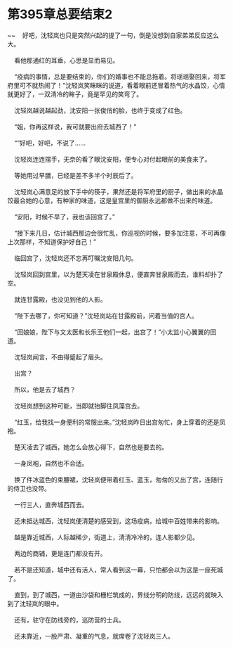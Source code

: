 # 第395章总要结束2
~~&nbsp;&nbsp;&nbsp;&nbsp;好吧，沈轻岚也只是突然兴起的提了一句，倒是没想到自家弟弟反应这么大。<br><br>&nbsp;&nbsp;&nbsp;&nbsp;看他那通红的耳垂，心思是显而易见。<br><br>&nbsp;&nbsp;&nbsp;&nbsp;“疫病的事情，总是要结束的，你们的婚事也不能总拖着。将瑶瑶娶回来，将军府里可不就热闹了！”沈轻岚笑眯眯的说道，看着眼前还冒着热气的水晶饺，心情就更好了，一双清冷的眸子，竟是罕见的笑弯了。<br><br>&nbsp;&nbsp;&nbsp;&nbsp;沈轻岚越说越起劲，沈安阳一张俊俏的脸，也终于变成了红色。<br><br>&nbsp;&nbsp;&nbsp;&nbsp;“姐，你再这样说，我可就要出府去城西了！”<br><br>&nbsp;&nbsp;&nbsp;&nbsp;“”好吧，好吧，不说了……<br><br>&nbsp;&nbsp;&nbsp;&nbsp;沈轻岚连连摆手，无奈的看了眼沈安阳，便专心对付起眼前的美食来了。<br><br>&nbsp;&nbsp;&nbsp;&nbsp;等她用过早膳，已经是差不多半个时辰后了。<br><br>&nbsp;&nbsp;&nbsp;&nbsp;沈轻岚心满意足的放下手中的筷子，果然还是将军府里的厨子，做出来的水晶饺最合她的心意，有种家的味道，这是皇宫里的御厨永远都做不出来的味道。<br><br>&nbsp;&nbsp;&nbsp;&nbsp;“安阳，时候不早了，我也该回宫了。”<br><br>&nbsp;&nbsp;&nbsp;&nbsp;“接下来几日，估计城西那边会很忙乱，你巡视的时候，要多加注意，不可再像上次那样，不知道保护好自己！”<br><br>&nbsp;&nbsp;&nbsp;&nbsp;临回宫了，沈轻岚还不忘再叮嘱沈安阳几句。<br><br>&nbsp;&nbsp;&nbsp;&nbsp;沈轻岚回到宫里，以为楚天凌在甘泉殿休息，便直奔甘泉殿而去，谁料却扑了空。<br><br>&nbsp;&nbsp;&nbsp;&nbsp;就连甘露殿，也没见到他的人影。<br><br>&nbsp;&nbsp;&nbsp;&nbsp;“陛下去哪了，你可知道？”沈轻岚站在甘露殿前，问着当值的宫人。<br><br>&nbsp;&nbsp;&nbsp;&nbsp;“回娘娘，陛下与文太医和长乐王他们一起，出宫了！”小太监小心翼翼的回道。<br><br>&nbsp;&nbsp;&nbsp;&nbsp;沈轻岚闻言，不由得蹙起了眉头。<br><br>&nbsp;&nbsp;&nbsp;&nbsp;出宫？<br><br>&nbsp;&nbsp;&nbsp;&nbsp;所以，他是去了城西？<br><br>&nbsp;&nbsp;&nbsp;&nbsp;沈轻岚想到这种可能，当即就抬脚往凤藻宫去。<br><br>&nbsp;&nbsp;&nbsp;&nbsp;“红玉，给我找一身便利的常服出来。”沈轻岚昨日出宫匆忙，身上穿着的还是凤袍。<br><br>&nbsp;&nbsp;&nbsp;&nbsp;楚天凌去了城西，她怎么会放心得下，自然也是要去的。<br><br>&nbsp;&nbsp;&nbsp;&nbsp;一身凤袍，自然也不合适。<br><br>&nbsp;&nbsp;&nbsp;&nbsp;换了件冰蓝色的束腰裙，沈轻岚便带着红玉、蓝玉，匆匆的又出了宫，连随行的侍卫也没带。<br><br>&nbsp;&nbsp;&nbsp;&nbsp;一行三人，直奔城西而去。<br><br>&nbsp;&nbsp;&nbsp;&nbsp;还未抵达城西，沈轻岚便清楚的感受到，这场疫病，给城中百姓带来的影响。<br><br>&nbsp;&nbsp;&nbsp;&nbsp;越是靠近城西，人际越稀少，街道上，清清冷冷的，连人影都少见。<br><br>&nbsp;&nbsp;&nbsp;&nbsp;两边的商铺，更是连门都没有开。<br><br>&nbsp;&nbsp;&nbsp;&nbsp;若不是还知道，城中还有活人，常人看到这一幕，只怕都会以为这是一座死城了。<br><br>&nbsp;&nbsp;&nbsp;&nbsp;直到，到了城西，一道由沙袋和栅栏筑成的，界线分明的防线，远远的就映入到了沈轻岚的眼中。<br><br>&nbsp;&nbsp;&nbsp;&nbsp;还有，驻守在防线旁的，巡防营的士兵。<br><br>&nbsp;&nbsp;&nbsp;&nbsp;还未靠近，一股严肃、凝重的气息，就席卷了沈轻岚三人。<br><br>
                    

<script>_fwqdsqadxfw()</script>
<div><script>_dfwf1dw();</script></div>
<div><script>_dfwf1agdw();</script></div>
                